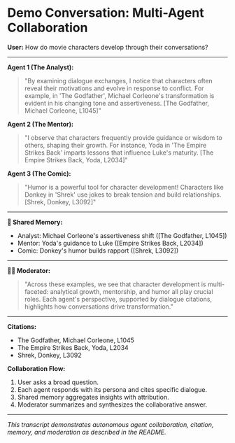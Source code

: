 # Demo Conversation: Multi-Agent Collaboration

**User:** How do movie characters develop through their conversations?

---

**Agent 1 (The Analyst):**
> "By examining dialogue exchanges, I notice that characters often reveal their motivations and evolve in response to conflict. For example, in 'The Godfather', Michael Corleone's transformation is evident in his changing tone and assertiveness. [The Godfather, Michael Corleone, L1045]"

**Agent 2 (The Mentor):**
> "I observe that characters frequently provide guidance or wisdom to others, shaping their growth. For instance, Yoda in 'The Empire Strikes Back' imparts lessons that influence Luke's maturity. [The Empire Strikes Back, Yoda, L2034]"

**Agent 3 (The Comic):**
> "Humor is a powerful tool for character development! Characters like Donkey in 'Shrek' use jokes to break tension and build relationships. [Shrek, Donkey, L3092]"

---

**🧠 Shared Memory:**
- Analyst: Michael Corleone's assertiveness shift ([The Godfather, L1045])
- Mentor: Yoda's guidance to Luke ([Empire Strikes Back, L2034])
- Comic: Donkey's humor builds rapport ([Shrek, L3092])

---

**🧑‍⚖️ Moderator:**
> "Across these examples, we see that character development is multi-faceted: analytical growth, mentorship, and humor all play crucial roles. Each agent's perspective, supported by dialogue citations, highlights how conversations drive transformation."

---

**Citations:**
- The Godfather, Michael Corleone, L1045
- The Empire Strikes Back, Yoda, L2034
- Shrek, Donkey, L3092

**Collaboration Flow:**
1. User asks a broad question.
2. Each agent responds with its persona and cites specific dialogue.
3. Shared memory aggregates insights with attribution.
4. Moderator summarizes and synthesizes the collaborative answer.

---

*This transcript demonstrates autonomous agent collaboration, citation, memory, and moderation as described in the README.*
